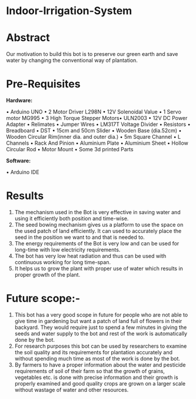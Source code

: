 # Indoor-Irrigation-System

# Abstract
Our motivation to build this bot is to preserve our green earth and save water by changing the conventional way of plantation.  

# Pre-Requisites
 
 <b>Hardware:</b>
 
• Arduino UNO • 2	Motor Driver L298N •	12V Solenoidal Value •	1 Servo motor MG995 •	3 High Torque Stepper Motors•	ULN2003 •	12V DC Power Adapter •	Relimates •	Jumper Wires • LM317T Voltage Divider •	Resistors • Breadboard • DST • 15cm and 50cm Slider • Wooden Base (dia.52cm) • Wooden Circular Rim(inner dia. and outer dia.) • 5m Square Channel • L Channels • Rack And Pinion • Aluminium Plate • Aluminium Sheet • Hollow Circular Rod • Motor Mount • Some 3d printed Parts 
 
 <b>Software:</b>
 
•	Arduino IDE

# Results  
1. The mechanism used in the Bot is very effective in saving water and using it efficiently both position and time-wise.
2. The seed bowing mechanism gives us a platform to use the space on the used patch of land efficiently. It can used to accurately place the seed in the position we want to and that is needed to.
3. The energy requirements of the Bot is very low and can be used for long-time with low electricity requirements.
4. The bot has very low heat radiation and thus can be used with continuous working for long time-span.
5. It helps us to grow the plant with proper use of water which results in proper growth of the plant.

# Future scope:- 
 1. This bot has a very good scope in future for people who are not able to give time in gardening but want a patch of land full of   flowers in their backyard. They would require just to spend a few minutes in giving the seeds and water supply to the bot and       rest of the work is automatically done by the bot.
2. For research purposes this bot can be used by researchers to examine the soil quality and its requirements for plantation accurately and without spending much time as most of the work is done by the bot.
3. By farmers to have a proper information about the water and pesticide requirements of soil of their farm so that the growth of grains, vegetables etc. is done with precise information and their growth is properly examined and good quality crops are grown on a larger scale without wastage of water and other resources.

